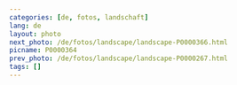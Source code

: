 ```yaml
---
categories: [de, fotos, landschaft]
lang: de
layout: photo
next_photo: /de/fotos/landscape/landscape-P0000366.html
picname: P0000364
prev_photo: /de/fotos/landscape/landscape-P0000267.html
tags: []
---
```

